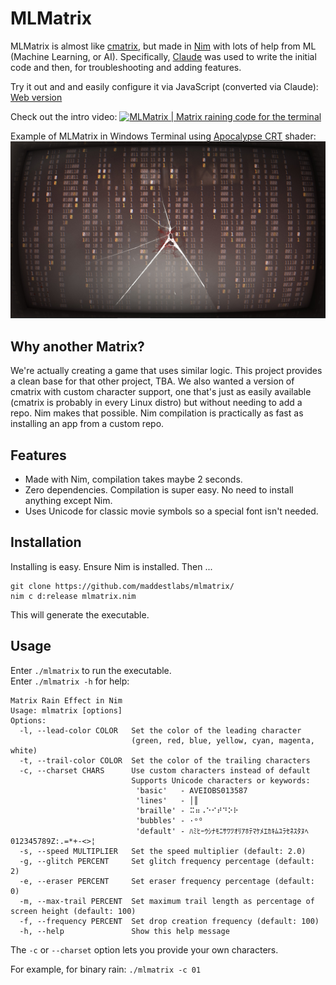 # MLMatrix
MLMatrix is almost like [cmatrix](https://github.com/abishekvashok/cmatrix), but made in [Nim](https://nim-lang.org/) with lots of help from ML (Machine Learning, or AI). Specifically, [Claude](https://claude.ai/new) was used to write the initial code and then, for troubleshooting and adding features.

Try it out and and easily configure it via JavaScript (converted via Claude): [Web version](https://maddestlabs.github.io/mlmatrix/)

Check out the intro video:
[![MLMatrix | Matrix raining code for the terminal](https://img.youtube.com/vi/OCjeoTUsjFg/maxresdefault.jpg)](https://youtu.be/ajy2HMS3IYE)

Example of MLMatrix in Windows Terminal using [Apocalypse CRT](https://github.com/maddestlabs/apocalypse-crt) shader:
[![Apocalypse CRT in Windows Terminal](https://raw.githubusercontent.com/maddestlabs/apocalypse-crt/refs/heads/main/screenshots/apocalypse-crt-mlmatrix.jpg 'Apocalypse CRT')](https://youtu.be/ajy2HMS3IYE)

## Why another Matrix?
We're actually creating a game that uses similar logic. This project provides a clean base for that other project, TBA. We also wanted a version of cmatrix with custom character support, one that's just as easily available (cmatrix is probably in every Linux distro) but without needing to add a repo. Nim makes that possible. Nim compilation is practically as fast as installing an app from a custom repo.

## Features
- Made with Nim, compilation takes maybe 2 seconds.
- Zero dependencies. Compilation is super easy. No need to install anything except Nim.
- Uses Unicode for classic movie symbols so a special font isn't needed.

## Installation
Installing is easy. Ensure Nim is installed. Then ...
```
git clone https://github.com/maddestlabs/mlmatrix/
nim c d:release mlmatrix.nim
```
This will generate the executable.

## Usage
Enter `./mlmatrix` to run the executable.  
Enter `./mlmatrix -h` for help:
```
Matrix Rain Effect in Nim
Usage: mlmatrix [options]
Options:
  -l, --lead-color COLOR   Set the color of the leading character
                           (green, red, blue, yellow, cyan, magenta, white)
  -t, --trail-color COLOR  Set the color of the trailing characters
  -c, --charset CHARS      Use custom characters instead of default
                           Supports Unicode characters or keywords:
                            'basic'   - AVEIOBS013587
                            'lines'   - │║
                            'braille' - ⠭⠶⠠⠑⠊⠞⠙⠕⠗
                            'bubbles' - ·ᵒᴼ
                            'default' - ﾊﾐﾋｰｳｼﾅﾓﾆｻﾜﾂｵﾘｱﾎﾃﾏｹﾒｴｶｷﾑﾕﾗｾﾈｽﾀﾇﾍ012345789Z:.=*+-<>¦
  -s, --speed MULTIPLIER   Set the speed multiplier (default: 2.0)
  -g, --glitch PERCENT     Set glitch frequency percentage (default: 2)
  -e, --eraser PERCENT     Set eraser frequency percentage (default: 0)
  -m, --max-trail PERCENT  Set maximum trail length as percentage of screen height (default: 100)
  -f, --frequency PERCENT  Set drop creation frequency (default: 100)
  -h, --help               Show this help message
```

The `-c` or `--charset` option lets you provide your own characters.  

For example, for binary rain:
`./mlmatrix -c 01`

